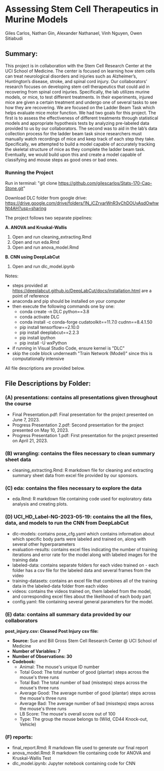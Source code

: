 # Assessing Stem Cell Therapeutics in Murine Models 

Giles Carlos,  Nathan Gin, Alexander Nathanael, Vinh Nguyen, Owen Sitiabudi

## Summary:

This project is in collaboration with the Stem Cell Research Center at the UCI School of Medicine. The center is focused on learning how stem cells can treat neurological disorders and injuries such as Alzheimer’s, Huntington’s disease, stroke, and spinal cord injury. Our collaborators’ research focuses on developing stem cell therapeutics that could aid in recovering from spinal cord injuries. Specifically, the lab utilizes murine models, or mice, to test different treatments. In their experiments, injured mice are given a certain treatment and undergo one of several tasks to see how they are recovering. We are focused on the Ladder Beam Task which helps evaluate mice motor function. We had two goals for this project. The first is to assess the effectiveness of different treatments through statistical models and appropriate hypothesis tests by analyzing pre-labeled data provided to us by our collaborators. The second was to aid in the lab’s data collection process for the ladder beam task since researchers must manually watch recordings of mice and keep track of each step they take. Specifically, we attempted to build a model capable of accurately tracking the skeletal structure of mice as they complete the ladder beam task. Eventually, we would build upon this and create a model capable of classifying and mouse steps as good ones or bad ones. 


### Running the Project

Run in terminal: "git clone https://github.com/gilescarlos/Stats-170-Cap-Stone.git"

Download DLC folder from google drive: https://drive.google.com/drive/folders/1N_iCZrvarWnR3yChDOUyAsdOwhwNt4AH?usp=sharing

The project follows two separate pipelines: 

__A. ANOVA and Kruskal-Wallis__

1. Open and run cleaning_extracting.Rmd
2. Open and run eda.Rmd
3. Open and run anova_model.Rmd

__B. CNN using DeepLabCut__

1. Open and run dlc_model.ipynb

Notes: 

- steps provided at https://deeplabcut.github.io/DeepLabCut/docs/installation.html are a point of reference
- anaconda and pip should be installed on your computer
- then execute the following commands one by one: 
  - conda create -n DLC python==3.8
  - conda activate DLC
  - conda install -c conda-forge cudatoolkit==11.7.0 cudnn==8.4.1.50
  - pip install tensorflow==2.10.0
  - pip install deeplabcut==2.2.3
  - pip install ipython
  - pip install -U wxPython
- if running in Visual Studio Code, ensure kernel is "DLC"
- skip the code block underneath "Train Network (Model)" since this is computationally intensive

All file descriptions are provided below. 

## File Descriptions by Folder: 

### (A) presentations: contains all presentations given throughout the course

- Final Presentation.pdf: Final presentation for the project presented on June 7, 2023.
- Progress Presentation 2.pdf: Second presentation for the project presented on May 10, 2023.
- Progress Presentation 1.pdf: First presentation for the project presented on April 21, 2023.

### (B) wrangling: contains the files necessary to clean summary sheet data

- cleaning_extracting.Rmd: R markdown file for cleaning and extracting summary sheet data from excel file provided by our sponsors. 

### (C) eda: contains the files necessary to explore the data

- eda.Rmd: R markdown file containing code used for exploratory data analysis and creating plots.  

### (D) UCI_HD_Label-NG-2023-05-19: contains the all the files, data, and models to run the CNN from DeepLabCut

- dlc-models: contains pose_cfg.yaml which contains information about which specific body parts were labeled and trained on, along with several other hyperparameters
- evaluation-results: contains excel files indicating the number of training iterations and error rate for the model along with labeled images for the training data
- labeled-data: contains separate folders for each video trained on - each folder has a csv file for the labeled data and several frames from the video
- training-datasets: contains an excel file that combines all of the training data in the labeled-data folder from each video
- videos: contains the videos trained on, them labeled from the model, and corresponding excel files about the likelihood of each body part
- config.yaml: file containing several general parameters for the model.  

### (E) data: contains all summary data provided by our collaborators

__post_injury.csv: Cleaned Post Injury csv file:__

- **Source:** Sue and Bill Gross Stem Cell Research Center @ UCI School of Medicine
- **Number of Variables: 7**
- **Number of Observations: 30**
- **Codebook:**
  - Animal: The mouse's unique ID number
  - Total Good: The total number of good (plantar) steps across the mouse's three runs
  - Total Bad: The total number of bad (missteps) steps across the mouse's three runs
  - Average Good: The average number of good (plantar) steps across the mouse's three runs
  - Average Bad: The average number of bad (missteps) steps across the mouse's three runs
  - LB Score: The mouse's overall score out of 100
  - Type: The group the mouse belongs to (Wild, CD44 Knock-out, Vehicle)
  
### (F) reports: 

- final_report.Rmd: R markdown file used to generate our final report
- anova_model.Rmd: R markdown file containing code for ANOVA and Kruskal-Wallis Test
- dlc_model.ipynb: Jupyter notebook containing code for CNN

